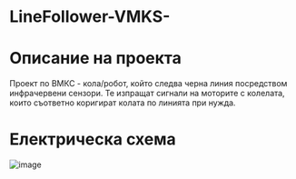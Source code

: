 # LineFollower-VMKS-

# Описание на проекта

Проект по ВМКС - кола/робот, който следва черна линия посредством инфрачервени сензори. Те изпращат сигнали на моторите с колелата, които съответно коригират колата по линията при нужда.

 
# Електрическа схема

![image](https://user-images.githubusercontent.com/80511192/161131183-7e3d158d-ce53-4735-a0f0-154be24b785b.png)
